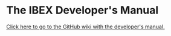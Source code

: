 # The IBEX Developer's Manual

[Click here to go to the GitHub wiki with the developer's manual.](https://github.com/ISISComputingGroup/ibex_developers_manual/wiki)
